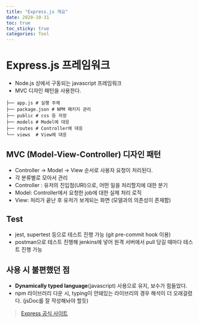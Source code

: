 ```yaml
---
title: "Express.js 개요"
date: 2020-10-31
toc: true
toc_sticky: true
categories: Tool
---
```


# Express.js 프레임워크
- Node.js 상에서 구동되는 javascript 프레임워크
- MVC 디자인 패턴을 사용한다.

```
├── app.js # 실행 주체 
├── package.json # NPM 패키지 관리
├── public # css 등 저장
├── models # Model에 대응
├── routes # Controller에 대응
└── views  # View에 대응
```

## MVC (Model-View-Controller) 디자인 패턴
- Controller -> Model -> View 순서로 사용자 요청이 처리된다.
- 각 분류별로 모아서 관리
- Controller : 유저의 진입점(URI)으로, 어떤 일을 처리할지에 대한 분기
- Model: Controller에서 요청한 job에 대한 실제 처리 로직
- View: 처리가 끝난 후 유저가 보게되는 화면 (모델과의 의존성이 존재함)

## Test
- jest, supertest 등으로 테스트 진행 가능 (git pre-commit hook 이용)
- postman으로 테스트 진행해 jenkins에 넣어 원격 서버에서 pull 당길 때마다 테스트 진행 가능

## 사용 시 불편했던 점
- **Dynamically typed language**(javascript) 사용으로 유지, 보수가 힘들었다.
- npm 라이브러리 다운 시, typing이 안돼있는 라이브리의 경우 해석이 더 오래걸렸다. (jsDoc를 잘 작성해놔야 할듯)



> [Express 공식 사이트](https://expressjs.com/)